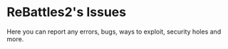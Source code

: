 # ReBattles2's Issues
Here you can report any errors, bugs, ways to exploit, security holes and more. 
